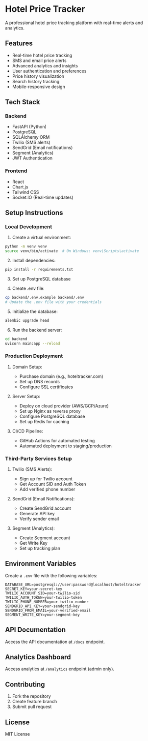 # Hotel Price Tracker

A professional hotel price tracking platform with real-time alerts and analytics.

## Features

- Real-time hotel price tracking
- SMS and email price alerts
- Advanced analytics and insights
- User authentication and preferences
- Price history visualization
- Search history tracking
- Mobile-responsive design

## Tech Stack

### Backend
- FastAPI (Python)
- PostgreSQL
- SQLAlchemy ORM
- Twilio (SMS alerts)
- SendGrid (Email notifications)
- Segment (Analytics)
- JWT Authentication

### Frontend
- React
- Chart.js
- Tailwind CSS
- Socket.IO (Real-time updates)

## Setup Instructions

### Local Development

1. Create a virtual environment:
```bash
python -m venv venv
source venv/bin/activate  # On Windows: venv\Scripts\activate
```

2. Install dependencies:
```bash
pip install -r requirements.txt
```

3. Set up PostgreSQL database

4. Create .env file:
```bash
cp backend/.env.example backend/.env
# Update the .env file with your credentials
```

5. Initialize the database:
```bash
alembic upgrade head
```

6. Run the backend server:
```bash
cd backend
uvicorn main:app --reload
```

### Production Deployment

1. Domain Setup:
   - Purchase domain (e.g., hoteltracker.com)
   - Set up DNS records
   - Configure SSL certificates

2. Server Setup:
   - Deploy on cloud provider (AWS/GCP/Azure)
   - Set up Nginx as reverse proxy
   - Configure PostgreSQL database
   - Set up Redis for caching

3. CI/CD Pipeline:
   - GitHub Actions for automated testing
   - Automated deployment to staging/production

### Third-Party Services Setup

1. Twilio (SMS Alerts):
   - Sign up for Twilio account
   - Get Account SID and Auth Token
   - Add verified phone number

2. SendGrid (Email Notifications):
   - Create SendGrid account
   - Generate API key
   - Verify sender email

3. Segment (Analytics):
   - Create Segment account
   - Get Write Key
   - Set up tracking plan

## Environment Variables

Create a `.env` file with the following variables:
```
DATABASE_URL=postgresql://user:password@localhost/hoteltracker
SECRET_KEY=your-secret-key
TWILIO_ACCOUNT_SID=your-twilio-sid
TWILIO_AUTH_TOKEN=your-twilio-token
TWILIO_PHONE_NUMBER=your-twilio-number
SENDGRID_API_KEY=your-sendgrid-key
SENDGRID_FROM_EMAIL=your-verified-email
SEGMENT_WRITE_KEY=your-segment-key
```

## API Documentation

Access the API documentation at `/docs` endpoint.

## Analytics Dashboard

Access analytics at `/analytics` endpoint (admin only).

## Contributing

1. Fork the repository
2. Create feature branch
3. Submit pull request

## License

MIT License
